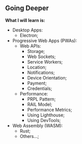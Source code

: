 ## Going Deeper

**What I will learn is:**

- Desktop Apps:
  - Electron;
- Progressive Web Apps (PWAs):
  - Web APIs:
    - Storage;
    - Web Sockets;
    - Service Workers;
    - Location;
    - Notifications;
    - Device Orientation;
    - Payment;
    - Credentials;
  - Performance:
    - PRPL Pattern;
    - RAIL Model;
    - Performance Metrics;
    - Using Lighthouse;
    - Using DevTools;
- Web Assembly (WASM):
  - Rust;
  - Others...;
